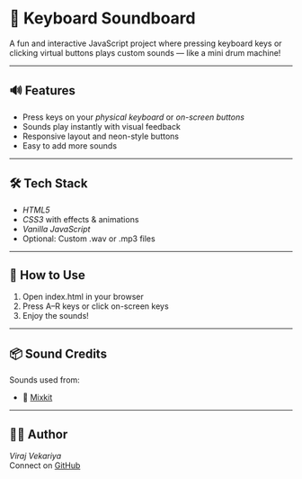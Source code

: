 # 🎹 Keyboard Soundboard

A fun and interactive JavaScript project where pressing keyboard keys or clicking virtual buttons plays custom sounds — like a mini drum machine!

---

## 🔊 Features

- Press keys on your *physical keyboard* or *on-screen buttons*
- Sounds play instantly with visual feedback
- Responsive layout and neon-style buttons
- Easy to add more sounds

---

## 🛠 Tech Stack

- *HTML5*
- *CSS3* with effects & animations
- *Vanilla JavaScript*
- Optional: Custom .wav or .mp3 files

---

## 🚀 How to Use

1. Open index.html in your browser
2. Press A–R keys or click on-screen keys
3. Enjoy the sounds!

---

## 📦 Sound Credits

Sounds used from:

- 🎵 [Mixkit](https://mixkit.co/)

---

## 🧑‍💻 Author

*Viraj Vekariya*  
Connect on [GitHub](https://github.com/Virajv09)
